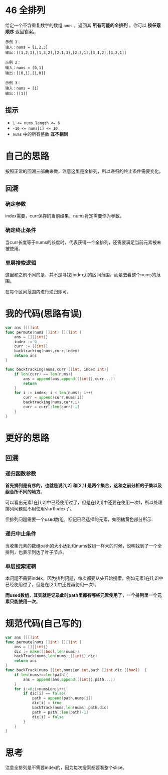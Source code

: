 # 46 全排列

给定一个不含重复数字的数组 `nums` ，返回其 **所有可能的全排列** 。你可以 **按任意顺序** 返回答案。

```
示例 1：
输入：nums = [1,2,3]
输出：[[1,2,3],[1,3,2],[2,1,3],[2,3,1],[3,1,2],[3,2,1]]

示例 2：
输入：nums = [0,1]
输出：[[0,1],[1,0]]

示例 3：
输入：nums = [1]
输出：[[1]]
```

## 提示

- `1 <= nums.length <= 6`
- `-10 <= nums[i] <= 10`
- `nums` 中的所有整数 **互不相同**

# 自己的思路

按照正常的回溯三部曲来做，注意这里是全排列，所以递归的终止条件需要变化。

## 回溯

### 确定参数

index需要，curr保存的当前结果，nums肯定需要作为参数。

### 确定终止条件

当curr长度等于nums的长度时，代表获得一个全排列，还需要满足当前元素被未被使用。

### 单层搜索逻辑

这里和之前不同的是，并不是寻找[index,i]的区间范围，而是去看整个nums的范围。

在每个区间范围内进行递归即可。

# 我的代码(思路有误)

```go
var ans [][]int
func permute(nums []int) [][]int {
    ans = [][]int{}
    index := 0
    curr := []int{}
    backtracking(nums,curr,index)
    return ans
}

func backtracking(nums,curr []int, index int){
    if len(curr) == len(nums){
        ans = append(ans,append([]int{},curr...))
        return
    }
    for i := index; i < len(nums); i++{
        curr = append(curr,nums[i])
        backtracking(nums,curr,i)
        curr = curr[:len(curr)-1]
    }
}
```

# 更好的思路

## 回溯

### 递归函数参数

**首先排列是有序的，也就是说[1,2] 和[2,1] 是两个集合，这和之前分析的子集以及组合所不同的地方**。

可以看出元素1在[1,2]中已经使用过了，但是在[2,1]中还要在使用一次1，所以处理排列问题就不用使用startIndex了。

但排列问题需要一个used数组，标记已经选择的元素，如图橘黄色部分所示:

### 递归中止条件

当收集元素的数组path的大小达到和nums数组一样大的时候，说明找到了一个全排列，也表示到达了叶子节点。

### 单层搜索逻辑

本问题不需要index，因为排列问题，每次都要从头开始搜索，例如元素1在[1,2]中已经使用过了，但是在[2,1]中还要再使用一次1。

**而used数组，其实就是记录此时path里都有哪些元素使用了，一个排列里一个元素只能使用一次**。

# 规范代码(自己写的)

```go
var ans [][]int
func permute(nums []int) [][]int {
	ans = [][]int{}
    dic := make([]bool,len(nums))
	backTrack(nums,len(nums),[]int{},dic)
	return ans
}
func backTrack(nums []int,numsLen int,path []int,dic []bool)  {
	if len(nums)==len(path){
		ans = append(ans,append([]int{},path...))
	}
	for i:=0;i<numsLen;i++{
		if dic[i] == false{
            path = append(path,nums[i])
            dic[i] = true
            backTrack(nums,len(nums),path,dic)
            path = path[:len(path)-1]
            dic[i] = false
        }
	}
}
```

# 思考

注意全排列是不需要index的，因为每次搜索都要看整个slice。

